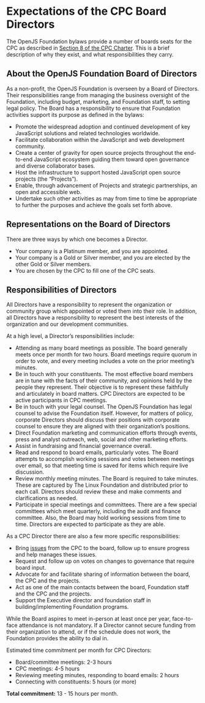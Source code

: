 # Expectations of the CPC Board Directors

The OpenJS Foundation bylaws provide a number of boards seats for the CPC as described in [Section 8 of the CPC Charter](https://github.com/openjs-foundation/cross-project-council/blob/main/CPC-CHARTER.md#section-8-board-representation). This is a brief description of why they exist, and what responsibilities they carry.

## About the OpenJS Foundation Board of Directors

As a non-profit, the OpenJS Foundation is overseen by a Board of Directors. Their responsibilities range from managing the business oversight of the Foundation, including budget, marketing, and Foundation staff, to setting legal policy. The Board has a responsibility to ensure that Foundation activities support its purpose as defined in the bylaws:

*   Promote the widespread adoption and continued development of key JavaScript solutions and related technologies worldwide.
*   Facilitate collaboration within the JavaScript and web development community.
*   Create a center of gravity for open source projects throughout the end-to-end JavaScript ecosystem guiding them toward open governance and diverse collaborator bases.
*   Host the infrastructure to support hosted JavaScript open source projects (the “Projects”).
*   Enable, through advancement of Projects and strategic partnerships, an open and accessible web.
*   Undertake such other activities as may from time to time be appropriate to further the purposes and achieve the goals set forth above.

## Representations on the Board of Directors

There are three ways by which one becomes a Director.

*   Your company is a Platinum member, and you are appointed.
*   Your company is a Gold or Silver member, and you are elected by the other Gold or Silver members.
*   You are chosen by the CPC to fill one of the CPC seats.

## Responsibilities of Directors

All Directors have a responsibility to represent the organization or community group which appointed or voted them into their role. In addition, all Directors have a responsibility to represent the best interests of the organization and our development communities.

At a high level, a Director’s responsibilities include:

*   Attending as many board meetings as possible. The board generally meets once per month for two hours. Board meetings require quorum in order to vote, and every meeting includes a vote on the prior meeting’s minutes.
*   Be in touch with your constituents. The most effective board members are in tune with the facts of their community, and opinions held by the people they represent. Their objective is to represent these faithfully and articulately in board matters. CPC Directors are expected to be active participants in CPC meetings.
*   Be in touch with your legal counsel. The OpenJS Foundation has legal counsel to advise the Foundation itself. However, for matters of policy, corporate Directors should discuss their positions with corporate counsel to ensure they are aligned with their organization’s positions.
*   Direct Foundation marketing and communication efforts through events, press and analyst outreach, web, social and other marketing efforts.
*   Assist in fundraising and financial governance overall.
*   Read and respond to board emails, particularly votes. The Board attempts to accomplish working sessions and votes between meetings over email, so that meeting time is saved for items which require live discussion.
*   Review monthly meeting minutes. The Board is required to take minutes. These are captured by The Linux Foundation and distributed prior to each call. Directors should review these and make comments and clarifications as needed.
*   Participate in special meetings and committees. There are a few special committees which meet quarterly, including the audit and finance committee. Also, the Board may hold working sessions from time to time. Directors are expected to participate as they are able.

As a CPC Director there are also a few more specific responsibilities:

*   Bring [issues](https://github.com/openjs-foundation/cross-project-council/issues?q=is:issue%20state:open%20(label:%22board%20approval%20required%22%20OR%20label:waiting-on-board)) from the CPC to the board, follow up to ensure progress and help manages these issues.
*   Request and follow up on votes on changes to governance that require board input.
*   Advocate for and facilitate sharing of information between the board, the CPC and the projects.
*   Act as one of the main contacts between the board, Foundation staff and the CPC and the projects.
*   Support the Executive director and foundation staff in building/implementing Foundation programs.

While the Board aspires to meet in-person at least once per year, face-to-face attendance is not mandatory. If a Director cannot secure funding from their organization to attend, or if the schedule does not work, the Foundation provides the ability to dial in.

Estimated time commitment per month for CPC Directors:

*   Board/committee meetings: 2-3 hours
*   CPC meetings: 4-5 hours
*   Reviewing meeting minutes, responding to board emails: 2 hours
*   Connecting with constituents: 5 hours (or more)

**Total commitment:** 13 - 15 hours per month.
